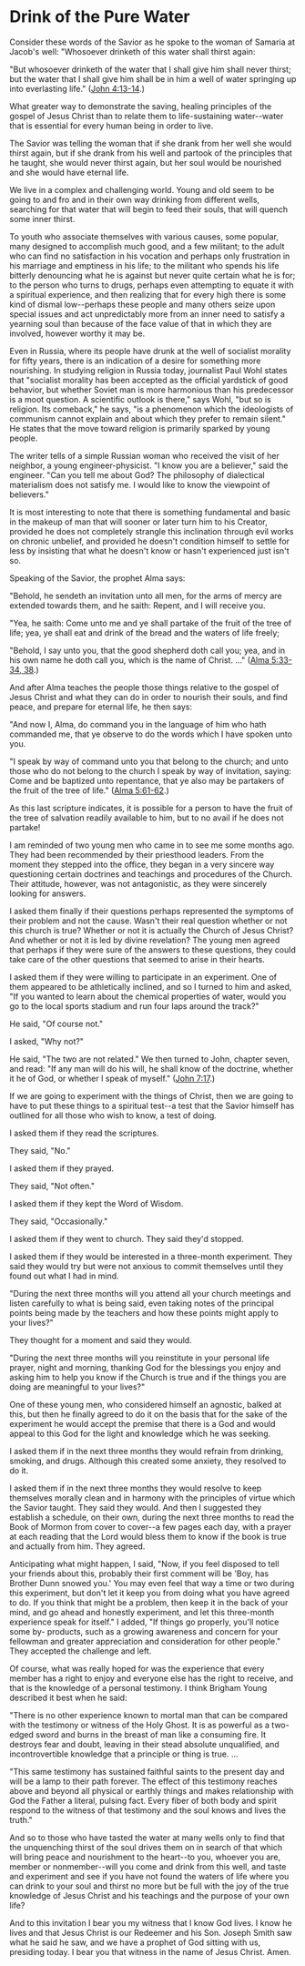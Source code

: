 # Drink of the Pure Water

Consider these words of the Savior as he spoke to the woman of Samaria at
Jacob's well: "Whosoever drinketh of this water shall thirst again:

"But whosoever drinketh of the water that I shall give him shall never thirst;
but the water that I shall give him shall be in him a well of water springing
up into everlasting life." ([John
4:13-14](https://www.lds.org/scriptures/nt/john/4.13-14?lang=eng#12).)

What greater way to demonstrate the saving, healing principles of the gospel
of Jesus Christ than to relate them to life-sustaining water--water that is
essential for every human being in order to live.

The Savior was telling the woman that if she drank from her well she would
thirst again, but if she drank from his well and partook of the principles
that he taught, she would never thirst again, but her soul would be nourished
and she would have eternal life.

We live in a complex and challenging world. Young and old seem to be going to
and fro and in their own way drinking from different wells, searching for that
water that will begin to feed their souls, that will quench some inner thirst.

To youth who associate themselves with various causes, some popular, many
designed to accomplish much good, and a few militant; to the adult who can
find no satisfaction in his vocation and perhaps only frustration in his
marriage and emptiness in his life; to the militant who spends his life
bitterly denouncing what he is against but never quite certain what he is for;
to the person who turns to drugs, perhaps even attempting to equate it with a
spiritual experience, and then realizing that for every high there is some
kind of dismal low--perhaps these people and many others seize upon special
issues and act unpredictably more from an inner need to satisfy a yearning
soul than because of the face value of that in which they are involved,
however worthy it may be.

Even in Russia, where its people have drunk at the well of socialist morality
for fifty years, there is an indication of a desire for something more
nourishing. In studying religion in Russia today, journalist Paul Wohl states
that "socialist morality has been accepted as the official yardstick of good
behavior, but whether Soviet man is more harmonious than his predecessor is a
moot question. A scientific outlook is there," says Wohl, "but so is religion.
Its comeback," he says, "is a phenomenon which the ideologists of communism
cannot explain and about which they prefer to remain silent." He states that
the move toward religion is primarily sparked by young people.

The writer tells of a simple Russian woman who received the visit of her
neighbor, a young engineer-physicist. "I know you are a believer," said the
engineer. "Can you tell me about God? The philosophy of dialectical
materialism does not satisfy me. I would like to know the viewpoint of
believers."

It is most interesting to note that there is something fundamental and basic
in the makeup of man that will sooner or later turn him to his Creator,
provided he does not completely strangle this inclination through evil works
on chronic unbelief, and provided he doesn't condition himself to settle for
less by insisting that what he doesn't know or hasn't experienced just isn't
so.

Speaking of the Savior, the prophet Alma says:

"Behold, he sendeth an invitation unto all men, for the arms of mercy are
extended towards them, and he saith: Repent, and I will receive you.

"Yea, he saith: Come unto me and ye shall partake of the fruit of the tree of
life; yea, ye shall eat and drink of the bread and the waters of life freely;

"Behold, I say unto you, that the good shepherd doth call you; yea, and in his
own name he doth call you, which is the name of Christ. ..." ([Alma 5:33-34,
38](https://www.lds.org/scriptures/bofm/alma/5.33-34%2C38?lang=eng#32).)

And after Alma teaches the people those things relative to the gospel of Jesus
Christ and what they can do in order to nourish their souls, and find peace,
and prepare for eternal life, he then says:

"And now I, Alma, do command you in the language of him who hath commanded me,
that ye observe to do the words which I have spoken unto you.

"I speak by way of command unto you that belong to the church; and unto those
who do not belong to the church I speak by way of invitation, saying: Come and
be baptized unto repentance, that ye also may be partakers of the fruit of the
tree of life." ([Alma
5:61-62](https://www.lds.org/scriptures/bofm/alma/5.61-62?lang=eng#60).)

As this last scripture indicates, it is possible for a person to have the
fruit of the tree of salvation readily available to him, but to no avail if he
does not partake!

I am reminded of two young men who came in to see me some months ago. They had
been recommended by their priesthood leaders. From the moment they stepped
into the office, they began in a very sincere way questioning certain
doctrines and teachings and procedures of the Church. Their attitude, however,
was not antagonistic, as they were sincerely looking for answers.

I asked them finally if their questions perhaps represented the symptoms of
their problem and not the cause. Wasn't their real question whether or not
this church is true? Whether or not it is actually the Church of Jesus Christ?
And whether or not it is led by divine revelation? The young men agreed that
perhaps if they were sure of the answers to these questions, they could take
care of the other questions that seemed to arise in their hearts.

I asked them if they were willing to participate in an experiment. One of them
appeared to be athletically inclined, and so I turned to him and asked, "If
you wanted to learn about the chemical properties of water, would you go to
the local sports stadium and run four laps around the track?"

He said, "Of course not."

I asked, "Why not?"

He said, "The two are not related." We then turned to John, chapter seven, and
read: "If any man will do his will, he shall know of the doctrine, whether it
he of God, or whether I speak of myself." ([John
7:17](https://www.lds.org/scriptures/nt/john/7.17?lang=eng#16).)

If we are going to experiment with the things of Christ, then we are going to
have to put these things to a spiritual test--a test that the Savior himself
has outlined for all those who wish to know, a test of doing.

I asked them if they read the scriptures.

They said, "No."

I asked them if they prayed.

They said, "Not often."

I asked them if they kept the Word of Wisdom.

They said, "Occasionally."

I asked them if they went to church. They said they'd stopped.

I asked them if they would be interested in a three-month experiment. They
said they would try but were not anxious to commit themselves until they found
out what I had in mind.

"During the next three months will you attend all your church meetings and
listen carefully to what is being said, even taking notes of the principal
points being made by the teachers and how these points might apply to your
lives?"

They thought for a moment and said they would.

"During the next three months will you reinstitute in your personal life
prayer, night and morning, thanking God for the blessings you enjoy and asking
him to help you know if the Church is true and if the things you are doing are
meaningful to your lives?"

One of these young men, who considered himself an agnostic, balked at this,
but then he finally agreed to do it on the basis that for the sake of the
experiment he would accept the premise that there is a God and would appeal to
this God for the light and knowledge which he was seeking.

I asked them if in the next three months they would refrain from drinking,
smoking, and drugs. Although this created some anxiety, they resolved to do
it.

I asked them if in the next three months they would resolve to keep themselves
morally clean and in harmony with the principles of virtue which the Savior
taught. They said they would. And then I suggested they establish a schedule,
on their own, during the next three months to read the Book of Mormon from
cover to cover--a few pages each day, with a prayer at each reading that the
Lord would bless them to know if the book is true and actually from him. They
agreed.

Anticipating what might happen, I said, "Now, if you feel disposed to tell
your friends about this, probably their first comment will be 'Boy, has
Brother Dunn snowed you.' You may even feel that way a time or two during this
experiment, but don't let it keep you from doing what you have agreed to do.
If you think that might be a problem, then keep it in the back of your mind,
and go ahead and honestly experiment, and let this three-month experience
speak for itself." I added, "If things go properly, you'll notice some by-
products, such as a growing awareness and concern for your fellowman and
greater appreciation and consideration for other people." They accepted the
challenge and left.

Of course, what was really hoped for was the experience that every member has
a right to enjoy and everyone else has the right to receive, and that is the
knowledge of a personal testimony. I think Brigham Young described it best
when he said:

"There is no other experience known to mortal man that can be compared with
the testimony or witness of the Holy Ghost. It is as powerful as a two-edged
sword and burns in the breast of man like a consuming fire. It destroys fear
and doubt, leaving in their stead absolute unqualified, and incontrovertible
knowledge that a principle or thing is true. ...

"This same testimony has sustained faithful saints to the present day and will
be a lamp to their path forever. The effect of this testimony reaches above
and beyond all physical or earthly things and makes relationship with God the
Father a literal, pulsing fact. Every fiber of both body and spirit respond to
the witness of that testimony and the soul knows and lives the truth."

And so to those who have tasted the water at many wells only to find that the
unquenching thirst of the soul drives them on in search of that which will
bring peace and nourishment to the heart--to you, whoever you are, member or
nonmember--will you come and drink from this well, and taste and experiment
and see if you have not found the waters of life where you can drink to your
soul and thirst no more but be full with the joy of the true knowledge of
Jesus Christ and his teachings and the purpose of your own life?

And to this invitation I bear you my witness that I know God lives. I know he
lives and that Jesus Christ is our Redeemer and his Son. Joseph Smith saw what
he said he saw, and we have a prophet of God sitting with us, presiding today.
I bear you that witness in the name of Jesus Christ. Amen.

